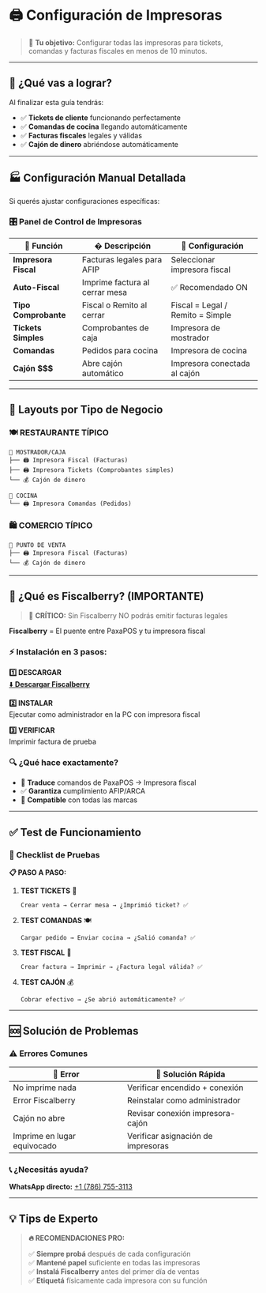 # 🖨️ Configuración de Impresoras
<div id="configurar-impresoras"></div>

> 🎯 **Tu objetivo:** Configurar todas las impresoras para tickets, comandas y facturas fiscales en menos de 10 minutos.

---

## 🎯 **¿Qué vas a lograr?**

Al finalizar esta guía tendrás:
- ✅ **Tickets de cliente** funcionando perfectamente
- ✅ **Comandas de cocina** llegando automáticamente  
- ✅ **Facturas fiscales** legales y válidas
- ✅ **Cajón de dinero** abriéndose automáticamente

---

## 🏭 **Configuración Manual Detallada**

Si querés ajustar configuraciones específicas:

### **🎛️ Panel de Control de Impresoras**

| 🎯 **Función** | � **Descripción** | 🔧 **Configuración** |
|----------------|-------------------|---------------------|
| **Impresora Fiscal** | Facturas legales para AFIP | Seleccionar impresora fiscal |
| **Auto-Fiscal** | Imprime factura al cerrar mesa | ✅ Recomendado ON |
| **Tipo Comprobante** | Fiscal o Remito al cerrar | Fiscal = Legal / Remito = Simple |
| **Tickets Simples** | Comprobantes de caja | Impresora de mostrador |
| **Comandas** | Pedidos para cocina | Impresora de cocina |
| **Cajón $$$** | Abre cajón automático | Impresora conectada al cajón |

---

## 🏪 **Layouts por Tipo de Negocio**

### **🍽️ RESTAURANTE TÍPICO**

```
🏪 MOSTRADOR/CAJA
├── 🖨️ Impresora Fiscal (Facturas)
├── 🖨️ Impresora Tickets (Comprobantes simples)  
└── 💰 Cajón de dinero

🍳 COCINA
└── 🖨️ Impresora Comandas (Pedidos)
```

### **🛍️ COMERCIO TÍPICO**

```
🏪 PUNTO DE VENTA
├── 🖨️ Impresora Fiscal (Facturas)
└── 💰 Cajón de dinero
```

---

## 🔧 **¿Qué es Fiscalberry? (IMPORTANTE)**
<div id="que-es-fiscalberry"></div>

> 🚨 **CRÍTICO:** Sin Fiscalberry NO podrás emitir facturas legales

**Fiscalberry** = El puente entre PaxaPOS y tu impresora fiscal

### **⚡ Instalación en 3 pasos:**

**1️⃣ DESCARGAR**  
[⬇️ **Descargar Fiscalberry**](https://github.com/paxapos/fiscalberry/releases/latest/download/fiscalberry-win.exe)

**2️⃣ INSTALAR**  
Ejecutar como administrador en la PC con impresora fiscal

**3️⃣ VERIFICAR**  
Imprimir factura de prueba

### **🔍 ¿Qué hace exactamente?**
- 🔄 **Traduce** comandos de PaxaPOS → Impresora fiscal
- ✅ **Garantiza** cumplimiento AFIP/ARCA  
- 🔧 **Compatible** con todas las marcas

---

## ✅ **Test de Funcionamiento**

### **🧪 Checklist de Pruebas**

**📋 PASO A PASO:**

1. **TEST TICKETS** 🎫
   ```
   Crear venta → Cerrar mesa → ¿Imprimió ticket? ✅
   ```

2. **TEST COMANDAS** 🍽️
   ```
   Cargar pedido → Enviar cocina → ¿Salió comanda? ✅
   ```

3. **TEST FISCAL** 📄
   ```
   Crear factura → Imprimir → ¿Factura legal válida? ✅
   ```

4. **TEST CAJÓN** 💰
   ```
   Cobrar efectivo → ¿Se abrió automáticamente? ✅
   ```

---

## 🆘 **Solución de Problemas**

### **⚠️ Errores Comunes**

| 🚨 **Error** | 🔧 **Solución Rápida** |
|-------------|----------------------|
| No imprime nada | Verificar encendido + conexión |
| Error Fiscalberry | Reinstalar como administrador |
| Cajón no abre | Revisar conexión impresora-cajón |
| Imprime en lugar equivocado | Verificar asignación de impresoras |

### **📞 ¿Necesitás ayuda?**
**WhatsApp directo:** [+1 (786) 755-3113](https://wa.me/17867553113)

---

## 💡 **Tips de Experto**

> **🔥 RECOMENDACIONES PRO:**
> 
> ✅ **Siempre probá** después de cada configuración  
> ✅ **Mantené papel** suficiente en todas las impresoras  
> ✅ **Instalá Fiscalberry** antes del primer día de ventas  
> ✅ **Etiquetá** físicamente cada impresora con su función
